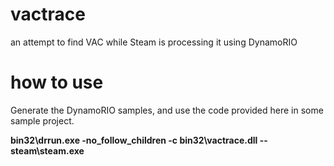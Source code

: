 # vactrace
an attempt to find VAC while Steam is processing it using DynamoRIO
# how to use
Generate the DynamoRIO samples, and use the code provided here in some sample project.

**bin32\drrun.exe -no_follow_children -c bin32\vactrace.dll -- steam\steam.exe**
